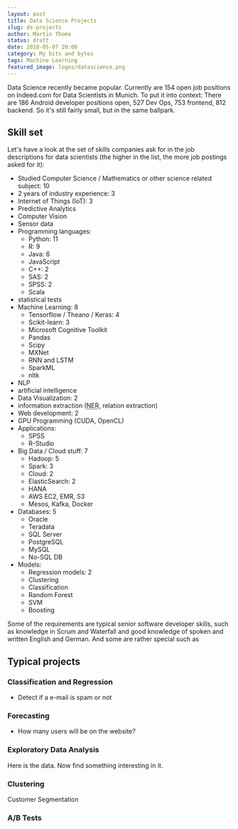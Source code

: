 ```yaml
---
layout: post
title: Data Science Projects
slug: ds-projects
author: Martin Thoma
status: draft
date: 2018-05-07 20:00
category: My bits and bytes
tags: Machine Learning
featured_image: logos/datascience.png
---
```

Data Science recently became popular. Currently are 154 open job positions on
Indeed.com for Data Scientists in Munich. To put it into context: There are 186
Android developer positions open, 527 Dev Ops, 753 frontend, 812 backend. So
it's still fairly small, but in the same ballpark.


## Skill set

Let's have a look at the set of skills companies ask for in the job
descriptions for data scientists (the higher in the list, the more job postings
asked for it):

* Studied Computer Science / Mathematics or other science related subject: 10
* 2 years of industry experience: 3
* Internet of Things (IoT): 3
* Predictive Analytics
* Computer Vision
* Sensor data
* Programming languages:
    * Python: 11
    * R: 9
    * Java: 6
    * JavaScript
    * C++: 2
    * SAS: 2
    * SPSS: 2
    * Scala
* statistical tests
* Machine Learning: 8
    * Tensorflow / Theano / Keras: 4
    * Scikit-learn: 3
    * Microsoft Cognitive Toolkit
    * Pandas
    * Scipy
    * MXNet
    * RNN and LSTM
    * SparkML
    * nltk
* NLP
* artificial intelligence
* Data Visualization: 2
* information extraction (<abbr title="named entity recognition">NER</abbr>, relation extraction)
* Web development: 2
* GPU Programming (CUDA, OpenCL)
* Applications:
    * SPSS
    * R-Studio
* Big Data / Cloud stuff: 7
    * Hadoop: 5
    * Spark: 3
    * Cloud: 2
    * ElasticSearch: 2
    * HANA
    * AWS EC2, EMR, S3
    * Mesos, Kafka, Docker
* Databases: 5
    * Oracle
    * Teradata
    * SQL Server
    * PostgreSQL
    * MySQL
    * No-SQL DB
* Models:
    * Regression models: 2
    * Clustering
    * Classification
    * Random Forest
    * SVM
    * Boosting

Some of the requirements are typical senior software developer skills, such as
knowledge in Scrum and Waterfall and good knowledge of spoken and written
English and German. And some are rather special such as 


## Typical projects

### Classification and Regression

* Detect if a e-mail is spam or not

### Forecasting

* How many users will be on the website?

### Exploratory Data Analysis

Here is the data. Now find something interesting in it.

### Clustering

Customer Segmentation

### A/B Tests
